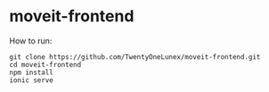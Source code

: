 # moveit-frontend

How to run:

```
git clone https://github.com/TwentyOneLunex/moveit-frontend.git
cd moveit-frontend
npm install
ionic serve
```

